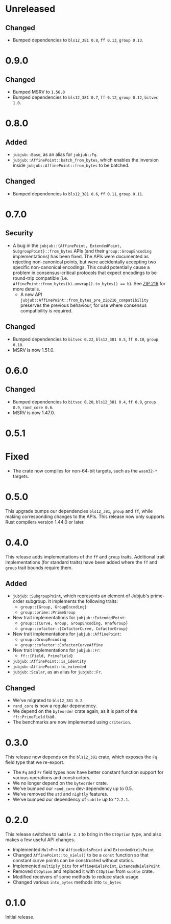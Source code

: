 # Unreleased
## Changed
- Bumped dependencies to `bls12_381 0.8`, `ff 0.13`, `group 0.13`.

# 0.9.0

## Changed
- Bumped MSRV to `1.56.0`
- Bumped dependencies to `bls12_381 0.7`, `ff 0.12`, `group 0.12`, `bitvec 1.0`.

# 0.8.0
## Added
- `jubjub::Base`, as an alias for `jubjub::Fq`.
- `jubjub::AffinePoint::batch_from_bytes`, which enables the inversion inside
  `jubjub::AffinePoint::from_bytes` to be batched.

## Changed
- Bumped dependencies to `bls12_381 0.6`, `ff 0.11`, `group 0.11`.

# 0.7.0
## Security
- A bug in the `jubjub::{AffinePoint, ExtendedPoint, SubgroupPoint}::from_bytes`
  APIs (and their `group::GroupEncoding` implementations) has been fixed. The
  APIs were documented as rejecting non-canonical points, but were accidentally
  accepting two specific non-canonical encodings. This could potentially cause a
  problem in consensus-critical protocols that expect encodings to be round-trip
  compatible (i.e. `AffinePoint::from_bytes(b).unwrap().to_bytes() == b`). See
  [ZIP 216](https://zips.z.cash/zip-0216) for more details.
  - A new API `jubjub::AffinePoint::from_bytes_pre_zip216_compatibility`
    preserves the previous behaviour, for use where consensus compatibility is
    required.

## Changed
- Bumped dependencies to `bitvec 0.22`, `bls12_381 0.5`, `ff 0.10`,
  `group 0.10`.
- MSRV is now 1.51.0.

# 0.6.0
## Changed
- Bumped dependencies to `bitvec 0.20`, `bls12_381 0.4`, `ff 0.9`, `group 0.9`,
  `rand_core 0.6`.
- MSRV is now 1.47.0.

# 0.5.1

# Fixed
* The crate now compiles for non-64-bit targets, such as the `wasm32-*` targets.

# 0.5.0

This upgrade bumps our dependencies `bls12_381`, `group` and `ff`, while making
corresponding changes to the APIs. This release now only supports Rust compilers
version 1.44.0 or later.

# 0.4.0

This release adds implementations of the `ff` and `group` traits. Additional trait
implementations (for standard traits) have been added where the `ff` and `group` trait
bounds require them.

## Added
* `jubjub::SubgroupPoint`, which represents an element of Jubjub's prime-order subgroup.
  It implements the following traits:
  * `group::{Group, GroupEncoding}`
  * `group::prime::PrimeGroup`
* New trait implementations for `jubjub::ExtendedPoint`:
  * `group::{Curve, Group, GroupEncoding, WnafGroup}`
  * `group::cofactor::{CofactorCurve, CofactorGroup}`
* New trait implementations for `jubjub::AffinePoint`:
  * `group::GroupEncoding`
  * `group::cofactor::CofactorCurveAffine`
* New trait implementations for `jubjub::Fr`:
  * `ff::{Field, PrimeField}`
* `jubjub::AffinePoint::is_identity`
* `jubjub::AffinePoint::to_extended`
* `jubjub::Scalar`, as an alias for `jubjub::Fr`.

## Changed
* We've migrated to `bls12_381 0.2`.
* `rand_core` is now a regular dependency.
* We depend on the `byteorder` crate again, as it is part of the `ff::PrimeField` trait.
* The benchmarks are now implemented using `criterion`.

# 0.3.0

This release now depends on the `bls12_381` crate, which exposes the `Fq` field type that we re-export.

* The `Fq` and `Fr` field types now have better constant function support for various operations and constructors.
* We no longer depend on the `byteorder` crate.
* We've bumped our `rand_core` dev-dependency up to 0.5.
* We've removed the `std` and `nightly` features.
* We've bumped our dependency of `subtle` up to `^2.2.1`.

# 0.2.0

This release switches to `subtle 2.1` to bring in the `CtOption` type, and also makes a few useful API changes.

* Implemented `Mul<Fr>` for `AffineNielsPoint` and `ExtendedNielsPoint`
* Changed `AffinePoint::to_niels()` to be a `const` function so that constant curve points can be constructed without statics.
* Implemented `multiply_bits` for `AffineNielsPoint`, `ExtendedNielsPoint`
* Removed `CtOption` and replaced it with `CtOption` from `subtle` crate.
* Modified receivers of some methods to reduce stack usage
* Changed various `into_bytes` methods into `to_bytes`

# 0.1.0

Initial release.
